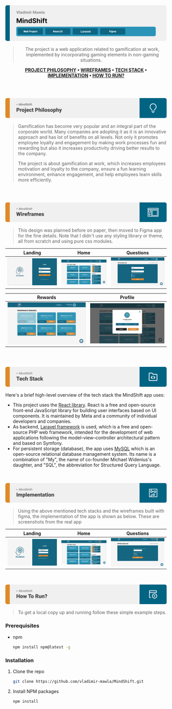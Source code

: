 <img src="./readme/title1.svg"/>

<div align="center">

> The project is a web application related to gamification at work, implemented by incorporating gaming elements in non-gaming situations.   

**[PROJECT PHILOSOPHY](https://github.com/vladimir-mawla/MindShift#-project-philosophy) • [WIREFRAMES](https://github.com/vladimir-mawla/MindShift#-wireframes) • [TECH STACK](https://github.com/vladimir-mawla/MindShift#-tech-stack) • [IMPLEMENTATION](https://github.com/vladimir-mawla/MindShift#-implementation) • [HOW TO RUN?](https://github.com/vladimir-mawla/MindShift#-how-to-run)**

</div>

<br><br>


<img src="./readme/title2.svg"/>

> Gamification has become very popular and an integral part of the corporate world. Many companies are adopting it as it is an innovative approach and has lot of benefits on all levels. Not only it promotes employee loyalty and engagement by making work processes fun and rewarding but also it increases productivity driving better results to the company.
> 
> The project is about gamification at work, which increases employees motivation and loyalty to the company, ensure a fun learning environment, enhance engagement, and help employees learn skills more efficiently.

<br><br>

<img src="./readme/title3.svg"/>

> This design was planned before on paper, then moved to Figma app for the fine details.
Note that I didn't use any styling library or theme, all from scratch and using pure css modules.

| Landing  |     Home     | Questions |
| -----------------| -----|-----------|
| ![Landing](/readme/Landing.png) | ![Home](/readme/Home.png) | ![Questions](/readme/Questions.png) |

|     Rewards      | Profile |
| -----------------| -----|
| ![Rewards](/readme/Rewards.png) | ![Profile](/readme/Profile.png) |


<br><br>

<img src="./readme/title4.svg"/>

Here's a brief high-level overview of the tech stack the MindShift app uses:

- This project uses the [React library](https://reactjs.org/). React is a free and open-source front-end JavaScript library for building user interfaces based on UI components. It is maintained by Meta and a community of individual developers and companies.
- As backend, [Laravel framework](https://laravel.com/) is used, which is a free and open-source PHP web framework, intended for the development of web applications following the model–view–controller architectural pattern and based on Symfony.
- For persistent storage (database), the app uses [MySQL](https://www.mysql.com) which is an open-source relational database management system. Its name is a combination of "My", the name of co-founder Michael Widenius's daughter, and "SQL", the abbreviation for Structured Query Language.



<br><br>
<img src="./readme/title5.svg"/>

> Using the above mentioned tech stacks and the wireframes built with figma, the implementation of the app is shown as below. These are screenshots from the real app

| Landing  | Home  |Questions |
|----------|-------|----------|
| ![Landing](/readme/Landing_screen.png) | ![Home](/readme/Home_screen.png) | ![Questions](/readme/Questions_screen.png) |


<br><br>
<img src="./readme/title6.svg"/>


> To get a local copy up and running follow these simple example steps.

### Prerequisites


* npm
  ```sh
  npm install npm@latest -g
  ```

### Installation


1. Clone the repo
   ```sh
   git clone https://github.com/vladimir-mawla/MindShift.git
   ```
2. Install NPM packages
   ```sh
   npm install
   ```

